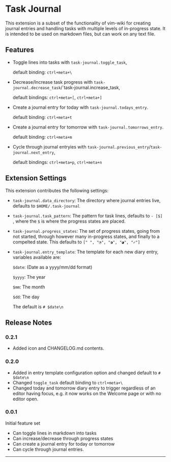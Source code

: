 # Task Journal

This extension is a subset of the functionality of vim-wiki for creating journal entries and handling tasks with multiple levels of in-progress state.  It is intended to be used on markdown files, but can work on any text file.

## Features

- Toggle lines into tasks with `task-journal.toggle_task`, 
    
    default binding: `ctrl+meta+\`

- Decrease/Increase task progress with `task-journal.decrease_task`/`task-journal.increase_task, 
    
    default bindings: `ctrl+meta+[`, `ctrl+meta+]`

- Create a journal entry for today with `task-journal.todays_entry`. 
    
    default binding: `ctrl+meta+t`

- Create a journal entry for tomorrow with `task-journal.tomorrows_entry`. 
    
    default binding: `ctrl+meta+m`

- Cycle through journal entryies with `task-journal.previous_entry`/`task-journal.next_entry`, 
    
    default bindings: `ctrl+meta+p`, `ctrl+meta+n`


## Extension Settings

This extension contributes the following settings:

* `task-journal.data_directory`: The directory where journal entries live, defaults to `$HOME/.task-journal`
* `task-journal.task_pattern`: The pattern for task lines, defaults to `- [$] `, where the `$` is where the progress states are placed.
* `task-journal.progress_states`: The set of progress states, going from not started, through however many in-progress states, and finally to a compelted state.  This defaults to `[" ", "◔", "◑", "◕", "✓"]`
* `task-journal.entry_template`: The template for each new diary entry, variables available are: 
    
    `$date`: (Date as a yyyy/mm/dd format)
    
    `$yyyy`: The year
    
    `$mm`: The month
    
    `$dd`: The day
    
    The default is `# $date\n`

## Release Notes

### 0.2.1

- Added icon and CHANGELOG.md contents.

### 0.2.0

- Added in entry template configuration option and changed default to `# $date\n`
- Changed `toggle_task` default binding to `ctrl+meta+\`
- Changed today and tomorrow diary entry to trigger regardless of an editor having focus, e.g. it now works on the Welcome page or with no editor open.

### 0.0.1

Initial feature set
- Can toggle lines in markdown into tasks
- Can increase/decrease through progress states
- Can create a journal entry for today or tomorrow
- Can cycle through journal entries.

---

